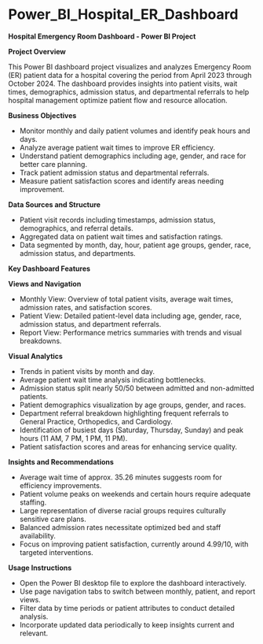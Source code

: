 # Power_BI_Hospital_ER_Dashboard

**Hospital Emergency Room Dashboard - Power BI Project**

**Project Overview**

This Power BI dashboard project visualizes and analyzes Emergency Room (ER) patient data for a hospital covering the period from April 2023 through October 2024. The dashboard provides insights into patient visits, wait times, demographics, admission status, and departmental referrals to help hospital management optimize patient flow and resource allocation.

**Business Objectives**

- Monitor monthly and daily patient volumes and identify peak hours and days.
- Analyze average patient wait times to improve ER efficiency.
- Understand patient demographics including age, gender, and race for better care planning.
- Track patient admission status and departmental referrals.
- Measure patient satisfaction scores and identify areas needing improvement.

**Data Sources and Structure**

- Patient visit records including timestamps, admission status, demographics, and referral details.
- Aggregated data on patient wait times and satisfaction ratings.
- Data segmented by month, day, hour, patient age groups, gender, race, admission status, and departments.

**Key Dashboard Features**

**Views and Navigation**

- Monthly View: Overview of total patient visits, average wait times, admission rates, and satisfaction scores.
- Patient View: Detailed patient-level data including age, gender, race, admission status, and department referrals.
- Report View: Performance metrics summaries with trends and visual breakdowns.

**Visual Analytics**

- Trends in patient visits by month and day.
- Average patient wait time analysis indicating bottlenecks.
- Admission status split nearly 50/50 between admitted and non-admitted patients.
- Patient demographics visualization by age groups, gender, and races.
- Department referral breakdown highlighting frequent referrals to General Practice, Orthopedics, and Cardiology.
- Identification of busiest days (Saturday, Thursday, Sunday) and peak hours (11 AM, 7 PM, 1 PM, 11 PM).
- Patient satisfaction scores and areas for enhancing service quality.

**Insights and Recommendations**

- Average wait time of approx. 35.26 minutes suggests room for efficiency improvements.
- Patient volume peaks on weekends and certain hours require adequate staffing.
- Large representation of diverse racial groups requires culturally sensitive care plans.
- Balanced admission rates necessitate optimized bed and staff availability.
- Focus on improving patient satisfaction, currently around 4.99/10, with targeted interventions.

**Usage Instructions**

- Open the Power BI desktop file to explore the dashboard interactively.
- Use page navigation tabs to switch between monthly, patient, and report views.
- Filter data by time periods or patient attributes to conduct detailed analysis.
- Incorporate updated data periodically to keep insights current and relevant.

